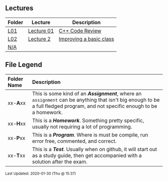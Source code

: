 ## Lectures
| Folder | Lecture | Description|
 | ------------|------------|------------|
 | [L01](https://github.com/rugbyprof/2143-Object-Oriented-Programming/tree/master/Lectures/L01) | [ Lecture 01 ](https://github.com/rugbyprof/2143-Object-Oriented-Programming/tree/master/Lectures/L01) | [ C++ Code Review](https://github.com/rugbyprof/2143-Object-Oriented-Programming/tree/master/Lectures/L01) | [L01](https://github.com/rugbyprof/2143-Object-Oriented-Programming/tree/master/Lectures/L01) | [ 23 Jan 2020 (@12:30)](https://github.com/rugbyprof/2143-Object-Oriented-Programming/tree/master/Lectures/L01) | [N/A](https://github.com/rugbyprof/2143-Object-Oriented-Programming/tree/master/Lectures/L01) |
 | [L02](https://github.com/rugbyprof/2143-Object-Oriented-Programming/tree/master/Lectures/L02) | [ Lecture 2 ](https://github.com/rugbyprof/2143-Object-Oriented-Programming/tree/master/Lectures/L02) | [ Improving a basic class](https://github.com/rugbyprof/2143-Object-Oriented-Programming/tree/master/Lectures/L02) | [L02](https://github.com/rugbyprof/2143-Object-Oriented-Programming/tree/master/Lectures/L02) | [ Friends](https://github.com/rugbyprof/2143-Object-Oriented-Programming/tree/master/Lectures/L02) | [L02](https://github.com/rugbyprof/2143-Object-Oriented-Programming/tree/master/Lectures/L02) | [ Overloading (Type of Polymorphism)](https://github.com/rugbyprof/2143-Object-Oriented-Programming/tree/master/Lectures/L02) | [L02](https://github.com/rugbyprof/2143-Object-Oriented-Programming/tree/master/Lectures/L02) | [ Copy Constructor](https://github.com/rugbyprof/2143-Object-Oriented-Programming/tree/master/Lectures/L02) | [L02](https://github.com/rugbyprof/2143-Object-Oriented-Programming/tree/master/Lectures/L02) | [ Shallow Copy](https://github.com/rugbyprof/2143-Object-Oriented-Programming/tree/master/Lectures/L02) | [L02](https://github.com/rugbyprof/2143-Object-Oriented-Programming/tree/master/Lectures/L02) | [ Deep Copy](https://github.com/rugbyprof/2143-Object-Oriented-Programming/tree/master/Lectures/L02) | [N/A](https://github.com/rugbyprof/2143-Object-Oriented-Programming/tree/master/Lectures/L02) |
 | [N/A](https://github.com/rugbyprof/2143-Object-Oriented-Programming/tree/master/Lectures/N/A) |

    
## File Legend

| Folder Name | Description |
|:-----------|:-------------|
|xx-**A**xx | This is some kind of an ***Assignment***, where an `assignment` can be anything that isn't big enough to be a full fledged program, and not specific enough to be a homework. |
|xx-**H**xx | This is a ***Homework***. Something pretty specific, usually not requiring a lot of programming. |
|xx-**P**xx | This is a ***Program***. Where is must be compile, run error free, commented, and correct. |
|xx-**T**xx | This is a ***Test***. Usually when on github, it will start out as a study guide, then get accompanied with a solution after the exam. |

    
<sup>Last Updated: 2020-01-30 (Thu @ 15:37)</sup>